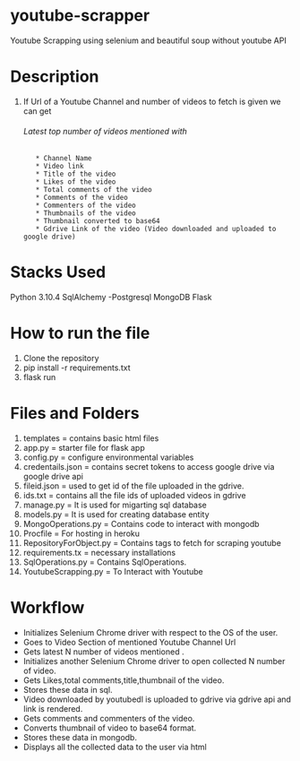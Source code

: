 # youtube-scrapper
Youtube Scrapping using selenium and beautiful soup without youtube API 

# Description
1. If Url of a Youtube Channel and number of videos to fetch is given we can get
    ###### Latest top number of videos mentioned with
          * Channel Name
          * Video link
          * Title of the video
          * Likes of the video
          * Total comments of the video
          * Comments of the video
          * Commenters of the video
          * Thumbnails of the video
          * Thumbnail converted to base64
          * Gdrive Link of the video (Video downloaded and uploaded to google drive)
          
  

# Stacks Used
Python 3.10.4
SqlAlchemy -Postgresql
MongoDB
Flask

# How to run the file
1. Clone the repository
2. pip install -r  requirements.txt
3. flask run

# Files and Folders
1. templates              = contains basic html files
2. app.py                 = starter file for flask app
3. config.py              = configure environmental variables
4. credentails.json       = contains secret tokens to access google drive via google drive api
5. fileid.json            = used to get id of the file uploaded in the gdrive.
6. ids.txt                = contains all the file ids of uploaded videos in gdrive
7. manage.py              = It is used for migarting sql database
8. models.py              = It is used for creating database entity
9. MongoOperations.py     = Contains code to interact with mongodb
10. Procfile               = For hosting in heroku
11. RepositoryForObject.py = Contains tags to fetch for scraping youtube
12. requirements.tx        = necessary installations
13. SqlOperations.py       = Contains SqlOperations.
14. YoutubeScrapping.py    = To Interact with Youtube

# Workflow
* Initializes Selenium Chrome driver with respect to the OS of the user.
* Goes to Video Section of mentioned Youtube Channel Url
* Gets latest N number of videos mentioned .
* Initializes another Selenium Chrome driver to open collected N number of video.
* Gets Likes,total comments,title,thumbnail of the video.
* Stores these data in sql.
* Video downloaded by youtubedl is uploaded to gdrive via gdrive api and link is rendered.
* Gets comments and commenters of the video.
* Converts thumbnail of video to base64 format.
* Stores these data in mongodb.
* Displays all the collected data to the user via html
